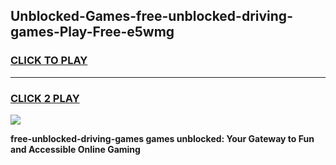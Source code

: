 
## Unblocked-Games-free-unblocked-driving-games-Play-Free-e5wmg
<h3>
<a href="https://premium76.site?title=free-unblocked-driving-games&ref=17A">CLICK TO PLAY</a></h3>
<hr>

<h3>
<a href="https://premium76.site?title=free-unblocked-driving-games&ref=17A">CLICK 2 PLAY</a>
  
</h3>

<a href="https://premium76.site?title=free-unblocked-driving-games&ref=17A"><img src="https://clearcache.store/games.png"></a>


**free-unblocked-driving-games games unblocked: Your Gateway to Fun and Accessible Online Gaming**
